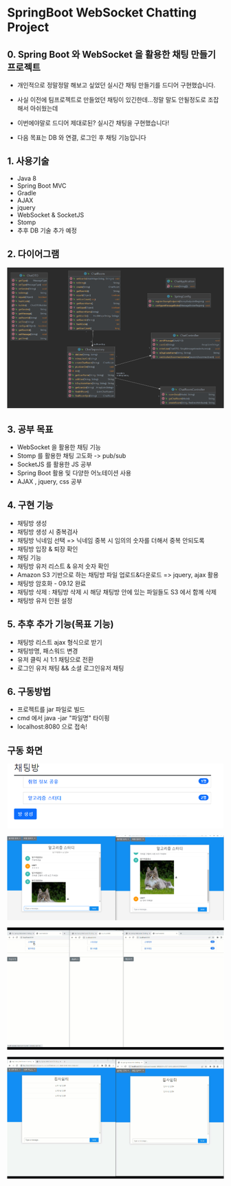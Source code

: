 # SpringBoot WebSocket Chatting Project
## 0. Spring Boot 와 WebSocket 을 활용한 채팅 만들기 프로젝트
- 개인적으로 정말정말 해보고 싶었던 실시간 채팅 만들기를 드디어 구현했습니다.
- 사실 이전에 팀프로젝트로 만들었던 채팅이 있긴한데...정말 말도 안될정도로 조잡해서 아쉬웠는데
- 이번에야말로 드디어 제대로된? 실시간 채팅을 구현했습니다!

- 다음 목표는 DB 와 연결, 로그인 후 채팅 기능입니다

## 1. 사용기술
- Java 8
- Spring Boot MVC
- Gradle
- AJAX
- jquery
- WebSocket & SocketJS
- Stomp
- 추후 DB 기술 추가 예정

## 2. 다이어그램
![](info/Chat_diagram.png)

## 3. 공부 목표
- WebSocket 을 활용한 채팅 기능
- Stomp 를 활용한 채팅 고도화 -> pub/sub
- SocketJS 를 활용한 JS 공부
- Spring Boot 활용 및 다양한 어노테이션 사용
- AJAX , jquery, css 공부

## 4. 구현 기능
- 채팅방 생성
- 채팅방 생성 시 중복검사
- 채팅방 닉네임 선택
=> 닉네임 중복 시 임의의 숫자를 더해서 중복 안되도록
- 채팅방 입장 & 퇴장 확인
- 채팅 기능
- 채팅방 유저 리스트 & 유저 숫자 확인
- Amazon S3 기반으로 하는 채팅방 파일 업로드&다운로드
  => jquery, ajax 활용
- 채팅방 암호화 - 09.12 완료
- 채팅방 삭제 : 채팅방 삭제 시 해당 채팅방 안에 있는 파일들도 S3 에서 함께 삭제
- 채팅방 유저 인원 설정




## 5. 추후 추가 기능(목표 기능)
- 채팅방 리스트 ajax 형식으로 받기
- 채팅방명, 패스워드 변경
- 유저 클릭 시 1:1 채팅으로 전환
- 로그인 유저 채팅 && 소셜 로그인유저 채팅

## 6. 구동방법
- 프로젝트를 jar 파일로 빌드
- cmd 에서 java -jar "파일명" 타이핑
- localhost:8080 으로 접속!

## 구동 화면
![](info/chatimg1.png)

![](info/chatimg2.png)

![](info/chatting.gif)

![](info/chattingFileUpload.gif)